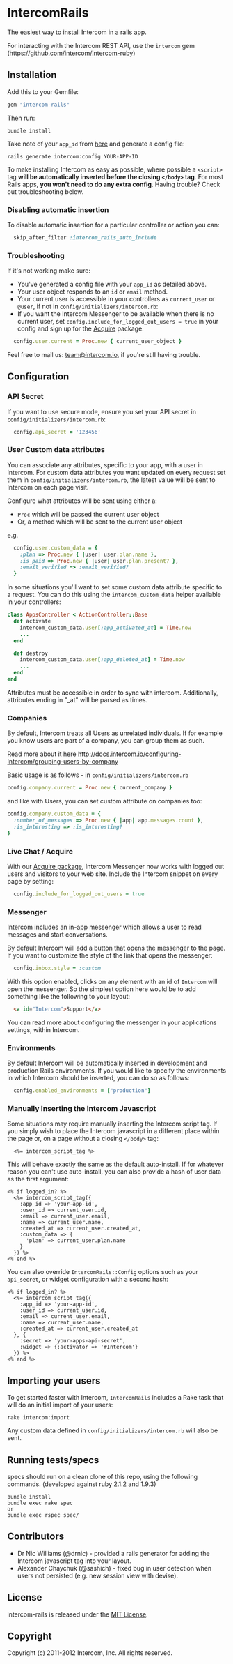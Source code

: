 # IntercomRails

The easiest way to install Intercom in a rails app.

For interacting with the Intercom REST API, use the `intercom` gem (https://github.com/intercom/intercom-ruby)

## Installation
Add this to your Gemfile:

```ruby
gem "intercom-rails"
```

Then run:

```
bundle install
```

Take note of your `app_id` from [here](https://app.intercom.io/apps/api_keys) and generate a config file:

```
rails generate intercom:config YOUR-APP-ID
```

To make installing Intercom as easy as possible, where possible a `<script>` tag **will be automatically inserted before the closing `</body>` tag**. For most Rails apps, **you won't need to do any extra config**. Having trouble? Check out troubleshooting below.

### Disabling automatic insertion

To disable automatic insertion for a particular controller or action you can:

```ruby
  skip_after_filter :intercom_rails_auto_include
```

### Troubleshooting
If it's not working make sure:

* You've generated a config file with your `app_id` as detailed above.
* Your user object responds to an `id` or `email` method.
* Your current user is accessible in your controllers as `current_user` or `@user`, if not in `config/initializers/intercom.rb`:
* If you want the Intercom Messenger to be available when there is no current user,  set `config.include_for_logged_out_users = true` in your config and sign up for the [Acquire](https://www.intercom.io/live-chat) package.

```ruby
  config.user.current = Proc.new { current_user_object }
```

Feel free to mail us: team@intercom.io, if you're still having trouble.

## Configuration

### API Secret
If you want to use secure mode, ensure you set your API secret in `config/initializers/intercom.rb`:

```ruby
  config.api_secret = '123456'
```

### User Custom data attributes
You can associate any attributes, specific to your app, with a user in Intercom.
For custom data attributes you want updated on every request set them in `config/initializers/intercom.rb`, the latest value will be sent to Intercom on each page visit.

Configure what attributes will be sent using either a:

  * `Proc` which will be passed the current user object
  * Or, a method which will be sent to the current user object

e.g.

```ruby
  config.user.custom_data = {
    :plan => Proc.new { |user| user.plan.name },
    :is_paid => Proc.new { |user| user.plan.present? },
    :email_verified => :email_verified?
  }
```

In some situations you'll want to set some custom data attribute specific to a request.
You can do this using the `intercom_custom_data` helper available in your controllers:

```ruby
class AppsController < ActionController::Base
  def activate
    intercom_custom_data.user[:app_activated_at] = Time.now
    ...
  end

  def destroy
    intercom_custom_data.user[:app_deleted_at] = Time.now
    ...
  end
end
```

Attributes must be accessible in order to sync with intercom.
Additionally, attributes ending in "_at" will be parsed as times.

### Companies

By default, Intercom treats all Users as unrelated individuals. If for example you know users are part of a company, you can group them as such.

Read more about it here http://docs.intercom.io/configuring-Intercom/grouping-users-by-company

Basic usage is as follows - in `config/initializers/intercom.rb`

```ruby
config.company.current = Proc.new { current_company }
```

and like with Users, you can set custom attribute on companies too:

```ruby
config.company.custom_data = {
  :number_of_messages => Proc.new { |app| app.messages.count },
  :is_interesting => :is_interesting?
}
```

### Live Chat / Acquire
With our [Acquire package](https://www.intercom.io/live-chat), Intercom Messenger now works with logged out users and visitors to your web site. Include the Intercom snippet on every page by setting:

```ruby
  config.include_for_logged_out_users = true
```

### Messenger
Intercom includes an in-app messenger which allows a user to read messages and start conversations.

By default Intercom will add a button that opens the messenger to the page. If you want to customize the style of the link that opens the messenger:

```ruby
  config.inbox.style = :custom
```

With this option enabled, clicks on any element with an id of `Intercom` will open the messenger. So the simplest option here would be to add something like the following to your layout:

```html
  <a id="Intercom">Support</a>
```

You can read more about configuring the messenger in your applications settings, within Intercom.

### Environments

By default Intercom will be automatically inserted in development and production Rails environments. If you would like to specify the environments in which Intercom should be inserted, you can do so as follows:

```ruby
  config.enabled_environments = ["production"]
```

### Manually Inserting the Intercom Javascript

Some situations may require manually inserting the Intercom script tag. If you simply wish to place the Intercom javascript in a different place within the page or, on a page without a closing `</body>` tag:

```erb
  <%= intercom_script_tag %>
```

This will behave exactly the same as the default auto-install. If for whatever reason you can't use auto-install, you can also provide a hash of user data as the first argument:

```erb
<% if logged_in? %>
  <%= intercom_script_tag({
    :app_id => 'your-app-id',
    :user_id => current_user.id,
    :email => current_user.email,
    :name => current_user.name,
    :created_at => current_user.created_at,
    :custom_data => {
      'plan' => current_user.plan.name
    }
  }) %>
<% end %>
```

You can also override `IntercomRails::Config` options such as your `api_secret`, or widget configuration with a second hash:

```erb
<% if logged_in? %>
  <%= intercom_script_tag({
    :app_id => 'your-app-id',
    :user_id => current_user.id,
    :email => current_user.email,
    :name => current_user.name,
    :created_at => current_user.created_at
  }, {
    :secret => 'your-apps-api-secret',
    :widget => {:activator => '#Intercom'}
  }) %>
<% end %>
```
## Importing your users
To get started faster with Intercom, `IntercomRails` includes a Rake task that will do an initial import of your users:

```
rake intercom:import
```

Any custom data defined in `config/initializers/intercom.rb` will also be sent.

## Running tests/specs

specs should run on a clean clone of this repo, using the following commands. (developed against ruby 2.1.2 and 1.9.3)

```
bundle install
bundle exec rake spec
or
bundle exec rspec spec/
```

## Contributors

- Dr Nic Williams (@drnic) - provided a rails generator for adding the Intercom javascript tag into your layout.
- Alexander Chaychuk (@sashich) - fixed bug in user detection when users not persisted (e.g. new session view with devise).

## License

intercom-rails is released under the [MIT License](http://www.opensource.org/licenses/MIT).

## Copyright

Copyright (c) 2011-2012 Intercom, Inc.  All rights reserved.
